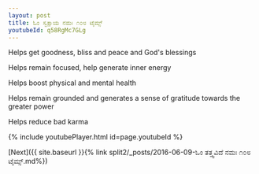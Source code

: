 ```yaml
---
layout: post
title: ಓಂ ಸ್ವಕ್ಷಾಯ ನಮಃ ೧೦೮ ಟೈಮ್ಸ್
youtubeId: q58RgMc7GLg
---
```

 
 
Helps get goodness, bliss and peace and God's blessings
 
Helps remain focused, help generate inner energy 
 
Helps boost physical and mental health 
 
Helps remain grounded and generates a sense of gratitude towards the greater power 
 
Helps reduce bad karma
 
 
 
 


{% include youtubePlayer.html id=page.youtubeId %}
 
[Next]({{ site.baseurl }}{% link  split2/_posts/2016-06-09-ಓಂ ತತ್ತ್ವವಿದೆ ನಮಃ ೧೦೮ ಟೈಮ್ಸ್.md%})
 
